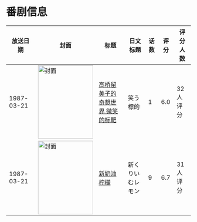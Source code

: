 # 番剧信息

|放送日期|封面|标题|日文标题|话数|评分|评分人数|
|---|---|---|---|---|---|---|
|1987-03-21|<img src="//lain.bgm.tv/pic/cover/c/ff/28/77654_nMjOJ.jpg" alt="封面" style="width:150px;height:200px;object-fit:cover;">|[高桥留美子的奇想世界 微笑的标靶](https://bangumi.tv/subject/77654)|笑う標的|1|6.0|32人评分|
|1987-03-21|<img src="/img/no_icon_subject.png" alt="封面" style="width:150px;height:200px;object-fit:cover;">|[新奶油柠檬](https://bangumi.tv/subject/101792)|新くりいむレモン|9|6.7|31人评分|
